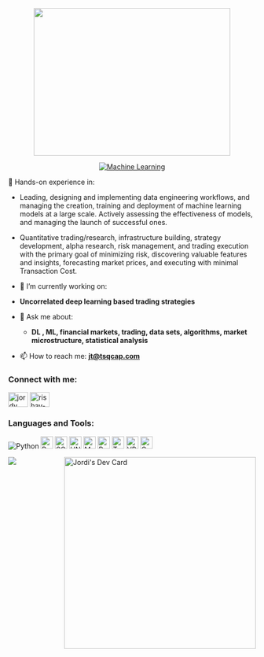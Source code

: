 <div align='center'>
 <!-- gif -->
 <!-- link to the app.webp gif -->

 <img src="https://alphacution.com/wp-content/uploads/2022/06/magic_hands_cards.gif"  width="400" height="300" />
 </div>

<div align="center"> 

 <a href="https://git.io/typing-svg"><img src="https://readme-typing-svg.herokuapp.com?font=Roboto+Slab&color=%900969DA&size=30&center=true&vCenter=true&width=450&lines=Machine+Learning;NLP;Deep+Learning;Risk+Management;Quantitative+Research;Portfolio+Management" alt="Machine Learning"></a>

</div>
 
🔭 Hands-on experience in:

- Leading, designing and implementing data engineering workflows, and managing the creation, training and deployment of machine learning models at a large scale. Actively assessing the effectiveness of models, and managing the launch of successful ones.

- Quantitative trading/research, infrastructure building, strategy development, alpha research, risk management, and trading execution with the primary goal of minimizing risk, discovering valuable features and insights, forecasting market prices, and executing with minimal Transaction Cost.

<!-- <p align="left"> <img src="https://komarev.com/ghpvc/?username=gjordj&label=Profile%20views&color=0e75b6&style=flat" alt="jordy" /> </p>

<p align="left"> <a href="https://twitter.com/sentinel_sail" target="blank"><img src="https://img.shields.io/twitter/follow/sentinel_sail?logo=twitter&style=for-the-badge" alt="jordi" /></a> </p> -->

- 🔭 I’m currently working on:
 
 - **Uncorrelated deep learning based trading strategies**

- 💬 Ask me about:

  - **DL , ML, financial markets, trading, data sets, algorithms, market microstructure, statistical analysis**

- 📫 How to reach me: **jt@tsqcap.com**

<h3 align="left">Connect with me:</h3>
<p align="left">
<a href="https://twitter.com/sentinel_sail" target="blank"><img align="center" src="https://raw.githubusercontent.com/rahuldkjain/github-profile-readme-generator/master/src/images/icons/Social/twitter.svg" alt="jordy" height="30" width="40" /></a>
<a href="https://www.linkedin.com/in/jorditarrochquant/" target="blank"><img align="center" src="https://raw.githubusercontent.com/rahuldkjain/github-profile-readme-generator/master/src/images/icons/Social/linked-in-alt.svg" alt="rishav-chanda-b89a791b3" height="30" width="40" /></a>

</p>

<h3 align="left">Languages and Tools:</h3>
<p align="left">
<img alt="Python" src="https://img.shields.io/badge/Python-green.svg?style=for-the-badge&logo=python&logoColor=yellow" />
<img alt="R" src="https://img.shields.io/badge/R-blue.svg?style=for-the-badge&logo=R&logoColor=Blue" height="25px" />
<img alt="SQL" src="https://img.shields.io/badge/SQL-white.svg?style=for-the-badge&logo=SQL&logoColor=black"  height="25px"/>
<img alt="UNIX" src="https://img.shields.io/badge/UNIX-yellow.svg?style=for-the-badge&logo=UNIX&logoColor=green" height="25px" />
<img alt="Matlab" src="https://img.shields.io/badge/Matlab-grey.svg?style=for-the-badge&logo=Matlab&logoColor=white"  height="25px"/>
<img alt="PySpark" src="https://img.shields.io/badge/PySpark-violet.svg?style=for-the-badge&logo=PySpark&logoColor=yellow" height="25px" />
<img alt="Tableau" src="https://img.shields.io/badge/Tableau-blue.svg?style=for-the-badge&logo=Tableau&logoColor=black" height="25px" />
<img alt="VBA" src="https://img.shields.io/badge/VBA-white.svg?style=for-the-badge&logo=VBA&logoColor=black"  height="25px" />
<img alt="C" src="https://img.shields.io/badge/C-blue.svg?style=for-the-badge&logo=C&logoColor=blue" height="25px" />

<!-- <img alt="Javascript" src="https://img.shields.io/badge/JavaScript-323330?style=for-the-badge&logo=javascript&logoColor=F7DF1E"  height="25px"/>
<img alt="React" src="https://img.shields.io/badge/React-20232A?style=for-the-badge&logo=react&logoColor=61DAFB" height="25px"/>
<img alt="redux" src="https://img.shields.io/badge/-Redux-764ABC?style=flat-square&logo=redux&logoColor=white" height="25px"/>
<img alt="NextJs" src="https://img.shields.io/badge/Next-black?style=for-the-badge&logo=next.js&logoColor=white" height="25px"/>
<img alt="Tailwidcss" src="https://img.shields.io/badge/Tailwind_CSS-38B2AC?style=for-the-badge&logo=tailwind-css&logoColor=white" height="25px"/>
<img alt="Nodejs" src="https://img.shields.io/badge/-Nodejs-43853d?style=flat-square&logo=Node.js&logoColor=white"  height="25px"/> -->

   </p>
   <div margin-top='15px'>
   <p><img align="left" src="https://github-readme-stats.vercel.app/api/top-langs/?username=gjordj&show_icons=true&locale=en&theme=tokyonight"/></p>

<a href="https://app.daily.dev/gjordj"><img src="https://api.daily.dev/devcards/f89cac9d83df41318c717b817dcd6011.png?r=n8s" height="390px" align="right" alt="Jordi's Dev Card"/></a>

   </div>
